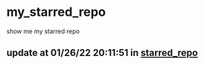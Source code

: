# my_starred_repo
show me my starred repo

update at 01/26/22 20:11:51 in [starred_repo](./index.html)
---


